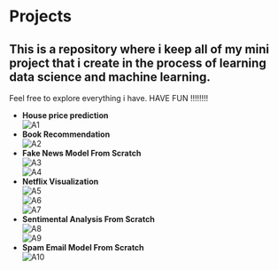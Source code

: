 # Projects
## This is a repository where i keep all of my mini project that i create in the process of learning data science and machine learning.
Feel free to explore everything i have.
HAVE FUN !!!!!!!!
* **House price prediction**\
![A1](https://user-images.githubusercontent.com/72427157/206398769-61cab74a-2427-4ede-9fe4-e6121d1519a7.PNG)
* **Book Recommendation**\
![A2](https://user-images.githubusercontent.com/72427157/206398788-740c9ef6-de99-4ab1-9cfe-2edcc1ddf960.PNG)
* **Fake News Model From Scratch**\
![A3](https://user-images.githubusercontent.com/72427157/206398806-940dd233-6063-473e-b3cc-bd042c143b29.PNG)\
![A4](https://user-images.githubusercontent.com/72427157/206398815-d85c4e76-eea0-4fc7-9e8b-c91bf35a8d5c.PNG)
* **Netflix Visualization**\
![A5](https://user-images.githubusercontent.com/72427157/206398829-045a1a71-961c-4d25-9fc5-09892d775f93.PNG)\
![A6](https://user-images.githubusercontent.com/72427157/206398835-7abdeb20-38dd-4a64-bec6-664988dab7f4.PNG)\
![A7](https://user-images.githubusercontent.com/72427157/206398848-cd62da22-6683-4cf8-bf24-247f1344272a.PNG)
* **Sentimental Analysis From Scratch**\
![A8](https://user-images.githubusercontent.com/72427157/206398860-384fe723-ef2b-4e60-8e5d-998b75b563a0.PNG)\
![A9](https://user-images.githubusercontent.com/72427157/206398870-459899b7-b32e-485f-bcd8-857bdc964904.PNG)
* **Spam Email Model From Scratch**\
![A10](https://user-images.githubusercontent.com/72427157/206398742-c268d5f1-7008-445a-b5a9-fb69035f650c.PNG)


